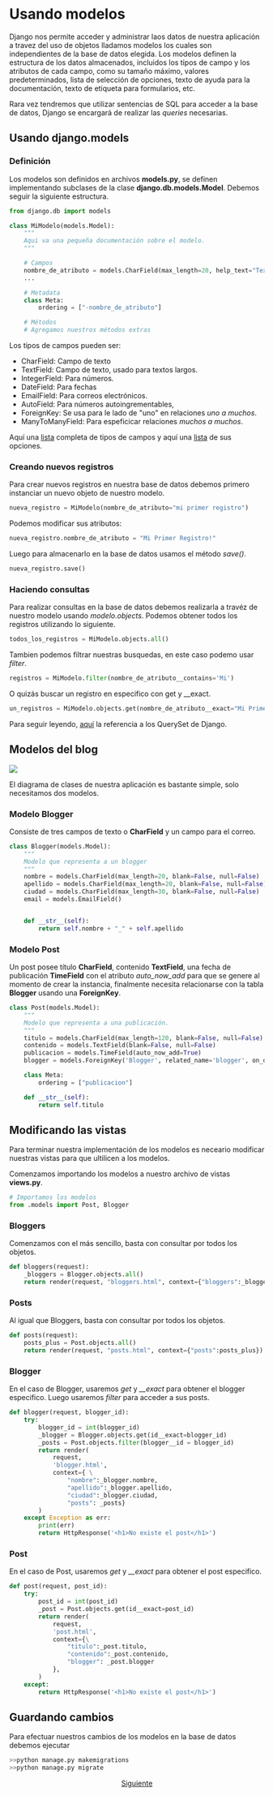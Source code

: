 # Usando modelos

Django nos permite acceder y administrar laos datos de nuestra aplicación a travez del uso de objetos lladamos modelos los cuales son independientes de la base de datos elegida. Los modelos definen la estructura de los datos almacenados, incluidos los tipos de campo y los atributos de cada campo, como su tamaño máximo, valores predeterminados, lista de selección de opciones, texto de ayuda para la documentación, texto de etiqueta para formularios, etc.

Rara vez tendremos que utilizar sentencias de SQL para acceder a la base de datos, Django se encargará de realizar las _queries_ necesarias.

## Usando django.models

### Definición

Los modelos son definidos en archivos __models.py__, se definen implementando subclases de la clase __django.db.models.Model__. Debemos seguir la siguiente estructura.

```python
from django.db import models

class MiModelo(models.Model):
    """
    Aqui va una pequeña documentación sobre el modelo.
    """

    # Campos
    nombre_de_atributo = models.CharField(max_length=20, help_text="Texto de ayuda")
    ...

    # Metadata
    class Meta: 
        ordering = ["-nombre_de_atributo"]

    # Métodos
    # Agregamos nuestros métodos extras
```

Los tipos de campos pueden ser:

*   CharField: Campo de texto
*   TextField: Campo de texto, usado para textos largos.
*   IntegerField: Para números.
*   DateField:  Para fechas
*   EmailField: Para correos electrónicos.
*   AutoField:  Para números autoingrementables,
*   ForeignKey: Se usa para le lado de "uno" en relaciones _uno a muchos_.
*   ManyToManyField: Para espeficicar relaciones _muchos a muchos_. 

Aquí una [lista](https://docs.djangoproject.com/en/1.10/ref/models/fields/#field-types) completa de tipos de campos y aquí una [lista](https://docs.djangoproject.com/en/1.10/ref/models/fields/#field-options) de sus opciones.

### Creando nuevos registros

Para crear nuevos registros en nuestra base de datos debemos primero instanciar un nuevo objeto de nuestro modelo.

```python
nueva_registro = MiModelo(nombre_de_atributo="mi primer registro")
```

Podemos modificar sus atributos:

```python
nueva_registro.nombre_de_atributo = "Mi Primer Registro!"
```

Luego para almacenarlo en la base de datos usamos el método _save()_.

```python
nueva_registro.save()
```

### Haciendo consultas

Para realizar consultas en la base de datos debemos realizarla a travéz de nuestro modelo usando _modelo.objects_. Podemos obtener todos los registros utilizando lo siguiente.

```python
todos_los_registros = MiModelo.objects.all()
```

Tambien podemos filtrar nuestras busquedas, en este caso podemo usar _filter_.

```python
registros = MiModelo.filter(nombre_de_atributo__contains='Mi')
```

O quizás buscar un registro en especifico con get y __exact.

```python
un_registros = MiModelo.objects.get(nombre_de_atributo__exact="Mi Primer Registro!")
```

Para seguir leyendo, [aquí](https://docs.djangoproject.com/en/1.10/ref/models/querysets/) la referencia a los QuerySet de Django.


## Modelos del blog

<img src="https://raw.githubusercontent.com/sborquez/TallerDesarrolloWeb/master/sesion2/ClassDiagram.png">

El diagrama de clases de nuestra aplicación es bastante simple, solo necesitamos dos modelos.

### Modelo Blogger

Consiste de tres campos de texto o __CharField__ y un campo para el correo.

```python
class Blogger(models.Model):
    """
    Modelo que representa a un blogger
    """
    nombre = models.CharField(max_length=20, blank=False, null=False)
    apellido = models.CharField(max_length=20, blank=False, null=False)
    ciudad = models.CharField(max_length=30, blank=False, null=False)
    email = models.EmailField()


    def __str__(self):
        return self.nombre + "_" + self.apellido 

```

### Modelo Post

Un post posee título __CharField__, contenido __TextField__, una fecha de publicación __TimeField__ con el atributo _auto_now_add_ para que se genere al momento de crear la instancia, finalmente necesita relacionarse con la tabla __Blogger__ usando una __ForeignKey__.

```python
class Post(models.Model):
    """
    Modelo que representa a una publicación.
    """
    titulo = models.CharField(max_length=120, blank=False, null=False)
    contenido = models.TextField(blank=False, null=False)
    publicacion = models.TimeField(auto_now_add=True)   
    blogger = models.ForeignKey('Blogger', related_name='blogger', on_delete=models.CASCADE, null=False)

    class Meta:
        ordering = ["publicacion"]

    def __str__(self):
        return self.titulo
```

## Modificando las vistas

Para terminar nuestra implementación de los modelos es neceario modificar nuestras vistas para que ultilicen a los modelos.

Comenzamos importando los modelos a nuestro archivo de vistas __views.py__.

```python
# Importamos los modelos
from .models import Post, Blogger
```

### Bloggers

Comenzamos con el más sencillo, basta con consultar por todos los objetos.

```python
def bloggers(request):
    _bloggers = Blogger.objects.all()
    return render(request, "bloggers.html", context={"bloggers":_bloggers})
```

### Posts

Al igual que Bloggers, basta con consultar por todos los objetos.

```python
def posts(request):
    posts_plus = Post.objects.all()
    return render(request, "posts.html", context={"posts":posts_plus})

```

### Blogger

En el caso de Blogger, usaremos _get_ y *__exact* para obtener el blogger especifico. Luego usaremos _filter_ para acceder a sus posts.

```python
def blogger(request, blogger_id):
    try:
        blogger_id = int(blogger_id)
        _blogger = Blogger.objects.get(id__exact=blogger_id)
        _posts = Post.objects.filter(blogger__id = blogger_id)
        return render(
            request,
            'blogger.html',
            context={ \
                "nombre":_blogger.nombre,
                "apellido":_blogger.apellido,
                "ciudad":_blogger.ciudad,
                "posts": _posts}
        )
    except Exception as err:
        print(err)
        return HttpResponse('<h1>No existe el post</h1>')
```

### Post

En el caso de Post, usaremos _get_ y *__exact* para obtener el post especifico.

```python
def post(request, post_id):
    try:
        post_id = int(post_id)
        _post = Post.objects.get(id__exact=post_id)
        return render(
            request,
            'post.html',
            context={\
                "titulo":_post.titulo,
                "contenido":_post.contenido,
                "blogger": _post.blogger
            },
        )
    except:
        return HttpResponse('<h1>No existe el post</h1>')
```

## Guardando cambios

Para efectuar nuestros cambios de los modelos en la base de datos debemos ejecutar

```bash
>>python manage.py makemigrations
>>python manage.py migrate
```

<center><a href="https://github.com/sborquez/TallerDesarrolloWeb/blob/master/sesion2/La%20p%C3%A1gina%20de%20administrador.md">Siguiente</a></center>